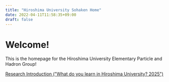 ```yaml
---
title: "Hiroshima University Sohaken Home"
date: 2022-04-11T11:58:35+09:00
draft: false
---
```


# Welcome!
This is the homepage for the Hiroshima University Elementary Particle and Hadron Group!

[Research Introduction ("What do you learn in Hiroshima University? 2025")](https://archive2.hiroshima-u.ac.jp/nyushi/nanigamanaberuka2025/#page=11)
